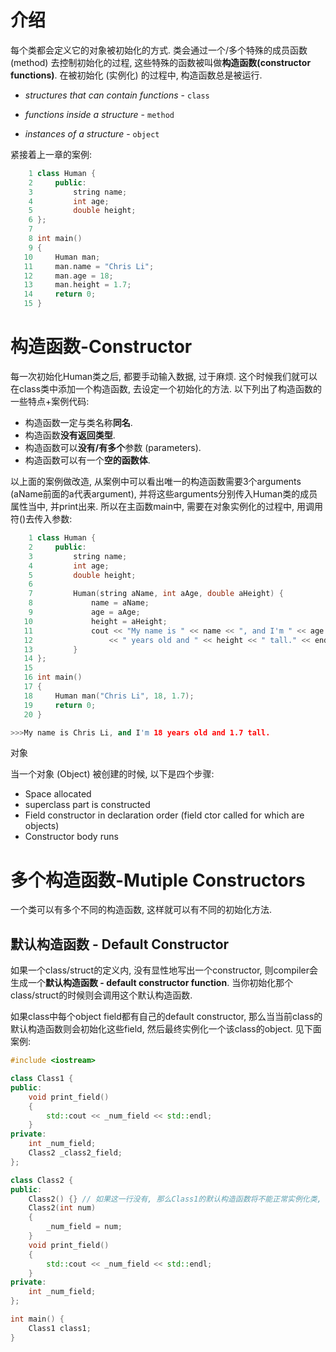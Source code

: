 # 介绍

每个类都会定义它的对象被初始化的方式. 类会通过一个/多个特殊的成员函数 (method) 去控制初始化的过程, 这些特殊的函数被叫做**构造函数(constructor functions)**. 在被初始化 (实例化) 的过程中, 构造函数总是被运行.

* *structures that can contain functions* - `class`

* *functions inside a structure* - `method`

* *instances of a structure* - `object`

紧接着上一章的案例:

```cpp
    1 class Human {
    2     public:
    3         string name;
    4         int age;
    5         double height;
    6 };
    7 
    8 int main()
    9 {
   10     Human man;
   11     man.name = "Chris Li";
   12     man.age = 18;
   13     man.height = 1.7;
   14     return 0;
   15 }
```

# 构造函数-Constructor

每一次初始化Human类之后, 都要手动输入数据, 过于麻烦. 这个时候我们就可以在class类中添加一个构造函数, 去设定一个初始化的方法. 以下列出了构造函数的一些特点+案例代码:

* 构造函数一定与类名称**同名**.
* 构造函数**没有返回类型**.
* 构造函数可以**没有/有多个**参数 (parameters).
* 构造函数可以有一个**空的函数体**.

以上面的案例做改造, 从案例中可以看出唯一的构造函数需要3个arguments (aName前面的a代表argument), 并将这些arguments分别传入Human类的成员属性当中, 并print出来. 所以在主函数main中, 需要在对象实例化的过程中, 用调用符()去传入参数:

```cpp
    1 class Human {
    2     public:
    3         string name;
    4         int age;
    5         double height;
    6         
    7         Human(string aName, int aAge, double aHeight) {
    8             name = aName;
    9             age = aAge;
   10             height = aHeight;
   11             cout << "My name is " << name << ", and I'm " << age 
   12                 << " years old and " << height << " tall." << endl;
   13         }
   14 };
   15 
   16 int main()
   17 {
   18     Human man("Chris Li", 18, 1.7);
   19     return 0;
   20 }
```

```cpp
>>>My name is Chris Li, and I'm 18 years old and 1.7 tall.
```

对象

当一个对象 (Object) 被创建的时候, 以下是四个步骤:

* Space allocated
* superclass part is constructed
* Field constructor in declaration order (field ctor called for which are objects)
* Constructor body runs

# 多个构造函数-Mutiple Constructors

一个类可以有多个不同的构造函数, 这样就可以有不同的初始化方法. 

## 默认构造函数 - Default Constructor

如果一个class/struct的定义内, 没有显性地写出一个constructor, 则compiler会生成一个**默认构造函数 - default constructor function**. 当你初始化那个class/struct的时候则会调用这个默认构造函数.

如果class中每个object field都有自己的default constructor, 那么当当前class的默认构造函数则会初始化这些field, 然后最终实例化一个该class的object. 见下面案例:

```cpp
#include <iostream>

class Class1 {
public:
    void print_field()
    {
        std::cout << _num_field << std::endl;
    }
private:
    int _num_field;
    Class2 _class2_field;
};

class Class2 {
public:
    Class2() {} // 如果这一行没有, 那么Class1的默认构造函数将不能正常实例化类, 因此会报错.
    Class2(int num) 
    {
        _num_field = num;
    }
    void print_field()
    {
        std::cout << _num_field << std::endl;
    }
private:
    int _num_field;
};

int main() {
    Class1 class1;
}
```

